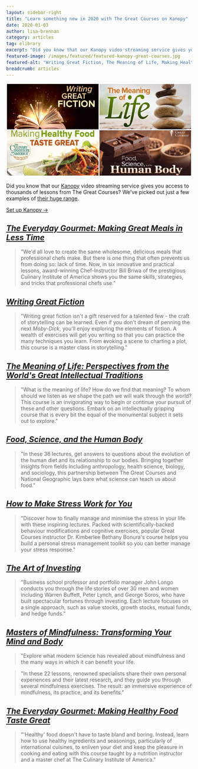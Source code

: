 ```yaml
---
layout: sidebar-right
title: "Learn something new in 2020 with The Great Courses on Kanopy"
date: 2020-01-03
author: lisa-brennan
category: articles
tag: elibrary
excerpt: "Did you know that our Kanopy video streaming service gives you access to thousands of lessons from The Great Courses? We've picked out just a few examples of their huge range."
featured-image: /images/featured/featured-kanopy-great-courses.jpg
featured-alt: "Writing Great Fiction, The Meaning of Life, Making Healthy Food Taste Great, Food, Science, and the Human Body"
breadcrumb: articles
---
```


![Writing Great Fiction, The Meaning of Life, Making Healthy Food Taste Great, Food, Science, and the Human Body](/images/featured/featured-kanopy-great-courses.jpg)

Did you know that our [Kanopy](https://suffolklibraries.kanopy.com/) video streaming service gives you access to thousands of lessons from The Great Courses? We've picked out just a few examples of [their huge range](https://suffolklibraries.kanopy.com/category/915).

[Set up Kanopy &rarr;](/elibrary/kanopy/)

## [<cite>The Everyday Gourmet: Making Great Meals in Less Time</cite>](https://suffolklibraries.kanopy.com/video/everyday-gourmet-making-great-meals-less-tim)

> "We'd all love to create the same wholesome, delicious meals that professional chefs make. But there is one thing that often prevents us from doing so: lack of time. Now, in six innovative and practical lessons, award-winning Chef-Instructor Bill Briwa of the prestigious Culinary Institute of America shows you the same skills, strategies, and tricks that professional chefs use."

## [<cite>Writing Great Fiction</cite>](https://suffolklibraries.kanopy.com/video/writing-great-fiction-storytelling-tips-and-)

> "Writing great fiction isn't a gift reserved for a talented few - the craft of storytelling can be learned. Even if you don't dream of penning the next <cite>Moby-Dick</cite>, you'll enjoy exploring the elements of fiction. A wealth of exercises will get you writing so that you can practice the many techniques you learn. From evoking a scene to charting a plot, this course is a master class in storytelling."

## [<cite>The Meaning of Life: Perspectives from the World's Great Intellectual Traditions</cite>](https://suffolklibraries.kanopy.com/video/meaning-life-perspectives-worlds-great-intel)

> "What is the meaning of life? How do we find that meaning? To whom should we listen as we shape the path we will walk through the world? This course is an invigorating way to begin or continue your pursuit of these and other questions. Embark on an intellectually gripping course that is every bit the equal of the monumental subject it sets out to explore."

## [<cite>Food, Science, and the Human Body</cite>](https://suffolklibraries.kanopy.com/video/food-science-and-human-body)

> "In these 36 lectures, get answers to questions about the evolution of the human diet and its relationship to our bodies. Bringing together insights from fields including anthropology, health science, biology, and sociology, this partnership between The Great Courses and National Geographic lays bare what science can teach us about food."

## [<cite>How to Make Stress Work for You</cite>](https://suffolklibraries.kanopy.com/video/how-make-stress-work-you)

> "Discover how to finally manage and minimise the stress in your life with these inspiring lectures. Packed with scientifically-backed behaviour modifications and cognitive exercises, popular Great Courses instructor Dr. Kimberlee Bethany Bonura's course helps you build a personal stress management toolkit so you can better manage your stress response."

## [<cite>The Art of Investing</cite>](https://suffolklibraries.kanopy.com/video/art-investing)

> "Business school professor and portfolio manager John Longo conducts you through the life stories of over 30 men and women including Warren Buffett, Peter Lynch, and George Soros, who have built spectacular fortunes through investing. Each lecture focuses on a single approach, such as value stocks, growth stocks, mutual funds, and hedge funds."

## [<cite>Masters of Mindfulness: Transforming Your Mind and Body</cite>](https://suffolklibraries.kanopy.com/video/masters-mindfulness-transforming-your-mind-a)

> "Explore what modern science has revealed about mindfulness and the many ways in which it can benefit your life.

> "In these 22 lessons, renowned specialists share their own personal experiences and their latest research, and they guide you through several mindfulness exercises. The result: an immersive experience of mindfulness, its practice, and its benefits."

## [<cite>The Everyday Gourmet: Making Healthy Food Taste Great</cite>](https://suffolklibraries.kanopy.com/video/everyday-gourmet-making-healthy-food-taste-g)

> "'Healthy' food doesn't have to taste bland and boring. Instead, learn how to use healthy ingredients and seasonings, particularly of international cuisines, to enliven your diet and keep the pleasure in cooking and eating with this course taught by a nutrition instructor and a master chef at The Culinary Institute of America."
